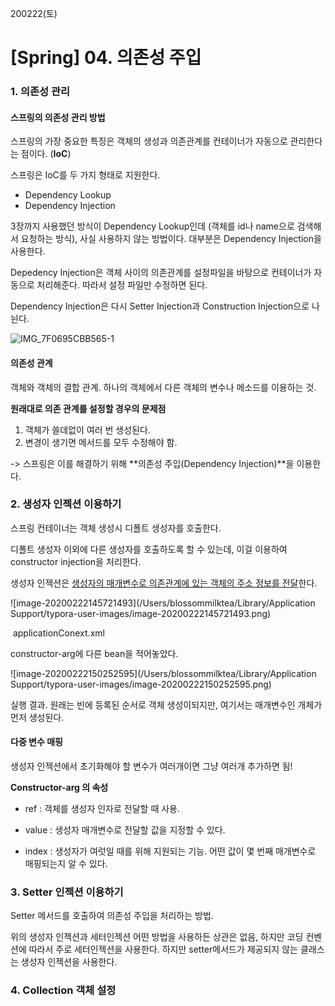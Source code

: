 200222(토)

# [Spring] 04. 의존성 주입



### 1. 의존성 관리

#### 스프링의 의존성 관리 방법

스프링의 가장 중요한 특징은 객체의 생성과 의존관계를 컨테이너가 자동으로 관리한다는 점이다. (**IoC**)

스프링은 IoC를 두 가지 형태로 지원한다.



- Dependency Lookup
- Dependency Injection



3장까지 사용했던 방식이 Dependency Lookup인데 (객체를 id나 name으로 검색해서 요청하는 방식), 사실 사용하지 않는 방법이다. 대부분은 Dependency Injection을 사용한다.



Depedency Injection은 객체 사이의 의존관계를 설정파일을 바탕으로 컨테이너가 자동으로 처리해준다. 따라서 설정 파일만 수정하면 된다.

Dependency Injection은 다시 Setter Injection과 Construction Injection으로 나뉜다.



![IMG_7F0695CBB565-1](/Users/blossommilktea/Downloads/IMG_7F0695CBB565-1.jpeg)



#### 의존성 관계

객체와 객체의 결합 관계. 하나의 객체에서 다른 객체의 변수나 메소드를 이용하는 것.



**원래대로 의존 관계를 설정할 경우의 문제점**

1. 객체가 쓸데없이 여러 번 생성된다.
2. 변경이 생기면 메서드를 모두 수정해야 함.



-> 스프링은 이를 해결하기 위해 **의존성 주입(Dependency Injection)**을 이용한다.





### 2. 생성자 인젝션 이용하기

스프링 컨테이너는 객체 생성시 디폴트 생성자를 호출한다.

디폴트 생성자 이외에 다른 생성자를 호출하도록 할 수 있는데, 이걸 이용하여 constructor injection을 처리한다.

생성자 인젝션은 <u>생성자의 매개변수로 의존관계에 있는 객체의 주소 정보를 전달</u>한다.



![image-20200222145721493](/Users/blossommilktea/Library/Application Support/typora-user-images/image-20200222145721493.png)

​																		applicationConext.xml

constructor-arg에 다른 bean을 적어놓았다.



![image-20200222150252595](/Users/blossommilktea/Library/Application Support/typora-user-images/image-20200222150252595.png)



실행 결과. 원래는 빈에 등록된 순서로 객체 생성이되지만, 여기서는 매개변수인 개체가 먼저 생성된다.





#### 다중 변수 매핑

생성자 인젝션에서 초기화해야 할 변수가 여러개이면 그냥 여러개 추가하면 됨!



**Constructor-arg 의 속성**

- ref : 객체를 생성자 인자로 전달할 때 사용.

- value  : 생성자 매개변수로 전달할 값을 지정할 수 있다.

- index : 생성자가 여럿일 때를 위해 지원되는 기능. 어떤 값이 몇 번째 매개변수로 매핑되는지 알 수 있다.





### 3. Setter 인젝션 이용하기

Setter 메서드를 호출하여 의존성 주입을 처리하는 방법.

위의 생성자 인젝션과 세터인젝션 어떤 방법을 사용하든 상관은 없음, 하지만 코딩 컨벤션에 따라서 주로 세터인젝션을 사용한다. 하지만 setter메서드가 제공되지 않는 클래스는 생성자 인젝션을 사용한다.







### 4. Collection 객체 설정



